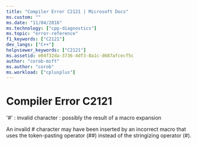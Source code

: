 ```yaml
---
title: "Compiler Error C2121 | Microsoft Docs"
ms.custom: ""
ms.date: "11/04/2016"
ms.technology: ["cpp-diagnostics"]
ms.topic: "error-reference"
f1_keywords: ["C2121"]
dev_langs: ["C++"]
helpviewer_keywords: ["C2121"]
ms.assetid: e04f32da-3736-4df3-8a1c-d687afcecf5c
author: "corob-msft"
ms.author: "corob"
ms.workload: ["cplusplus"]
---
```

# Compiler Error C2121
'#' : invalid character : possibly the result of a macro expansion  
  
 An invalid # character may have been inserted by an incorrect macro that uses the token-pasting operator (##) instead of the stringizing operator (#).